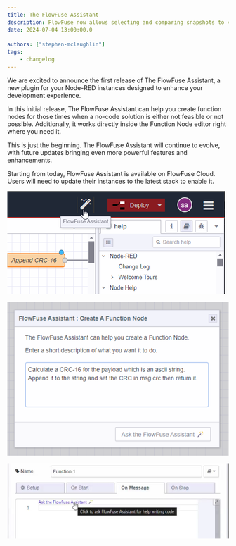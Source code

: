```yaml
---
title: The FlowFuse Assistant
description: FlowFuse now allows selecting and comparing snapshots to visualize differences, facilitating easier understanding of changes between snapshots.
date: 2024-07-04 13:00:00.0

authors: ["stephen-mclaughlin"]
tags:
    - changelog
---
```


We are excited to announce the first release of The FlowFuse Assistant, a new plugin for your Node-RED instances designed to enhance your development experience.

In this initial release, The FlowFuse Assistant can help you create function nodes for those times when a no-code solution is either not feasible or not possible.
Additionally, it works directly inside the Function Node editor right where you need it.

This is just the beginning. The FlowFuse Assistant will continue to evolve, with future updates bringing even more powerful features and enhancements.

Starting from today, FlowFuse Assistant is available on FlowFuse Cloud. Users will need to update their instances to the latest stack to enable it.


![Node-RED Editor toolbar button for the assistant](./images/assistant-toolbar.png)

![FlowFuse Assistant Input Dialog](./images/assistant-dialog-function-node-builder.png)

![Flowfuse Assistant Code Lens](./images/assistant-function-node-inline-code-lens.png)

